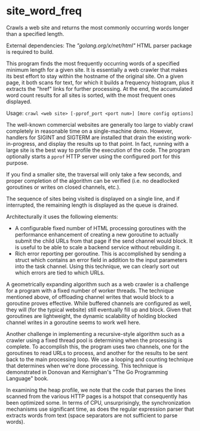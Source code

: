 # site_word_freq
Crawls a web site and returns the most commonly occurring words longer than a specified length.

External dependencies: The *"golang.org/x/net/html"* HTML parser package is required to build.

This program finds the most frequently occurring words of a
specified minimum length for a given site.  It is essentially a
web crawler that makes its best effort to stay within the hostname
of the original site.  On a given page, it both scans for text, for
which it builds a frequency histogram, plus it extracts the "href"
links for further processing.  At the end, the accumulated word count
results for all sites is sorted, with the most frequent ones displayed.

Usage: `crawl <web site> [-pprof_port <port num>] [more config options]`
 
The well-known commercial websites are generally too large to viably crawl
completely in reasonable time on a single-machine demo.  However, handlers
for SIGINT and SIGTERM are installed that drain the existing work-in-progress,
and display the results up to that point.  In fact, running with a large site
is the best way to profile the execution of the code.  The program optionally
starts a `pprof` HTTP server using the configured port for this purpose.

If you find a smaller site, the traversal will only take a few seconds, and
proper completion of the algorithm can be verified (i.e. no deadlocked
goroutines or writes on closed channels, etc.).

The sequence of sites being visited is displayed on a single line, and
if interrupted, the remaining length is displayed as the queue is drained.

Architecturally it uses the following elements:
- A configurable fixed number of HTML processing goroutines with
the performance enhancement of creating a new goroutine to actually
submit the child URLs from that page if the send channel would block.
It is useful to be able to scale a backend service without rebuilding it.
- Rich error reporting per goroutine.  This is accomplished by
sending a struct which contains an error field in addition to the
input parameters into the task channel.  Using this technique, we
can clearly sort out which errors are tied to which URLs.

A geometrically expanding algorithm such as a web crawler is a challenge
for a program with a fixed number of worker threads.  The technique
mentioned above, of offloading channel writes that would block to a
goroutine proves effective.  While buffered channels are configured as
well, they will (for the typical website) still eventually fill up and
block. Given that goroutines are lightweight, the dynamic scalability
of holding blocked channel writes in a goroutine seems to work well here.

Another challenge in implementing a recursive-style algorithm
such as a crawler using a fixed thread pool is determining when the
processing is complete.  To accomplish this, the program uses two
channels, one for the goroutines to read URLs to process, and another
for the results to be sent back to the main processing loop.  We use
a looping and counting technique that determines when we're done processing.
This technique is demonstrated in Donovan and Kernighan's "The Go Programming
Language" book.

In examining the heap profile, we note that the code that parses the
lines scanned from the various HTTP pages is a hotspot that consequently
has been optimized some.  In terms of CPU, unsurprisingly, the
synchronization mechanisms use significant time, as does the regular
expression parser that extracts words from text (space separators
are not sufficient to parse words).
